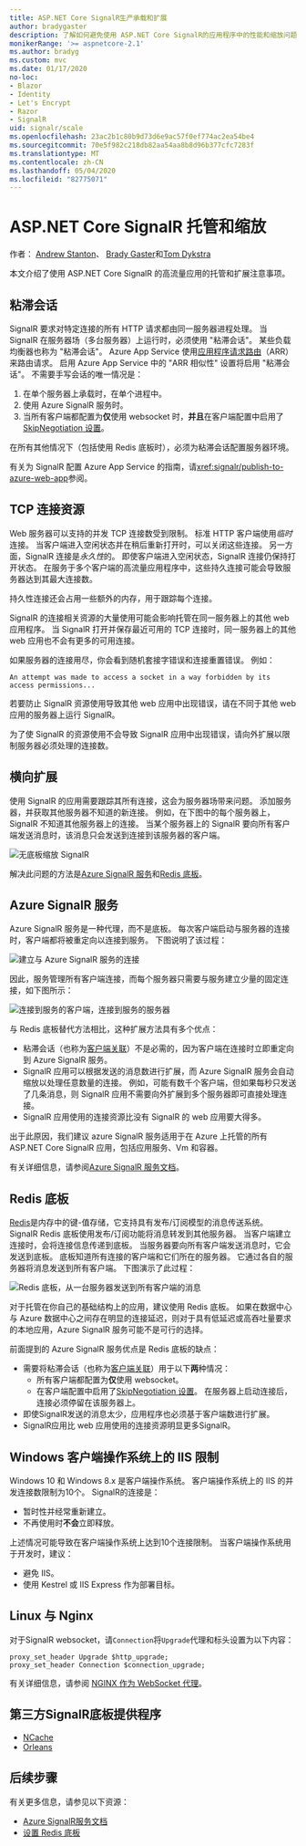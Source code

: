 ```yaml
---
title: ASP.NET Core SignalR生产承载和扩展
author: bradygaster
description: 了解如何避免使用 ASP.NET Core SignalR的应用程序中的性能和缩放问题。
monikerRange: '>= aspnetcore-2.1'
ms.author: bradyg
ms.custom: mvc
ms.date: 01/17/2020
no-loc:
- Blazor
- Identity
- Let's Encrypt
- Razor
- SignalR
uid: signalr/scale
ms.openlocfilehash: 23ac2b1c80b9d73d6e9ac57f0ef774ac2ea54be4
ms.sourcegitcommit: 70e5f982c218db82aa54aa8b8d96b377cfc7283f
ms.translationtype: MT
ms.contentlocale: zh-CN
ms.lasthandoff: 05/04/2020
ms.locfileid: "82775071"
---
```

# <a name="aspnet-core-signalr-hosting-and-scaling"></a>ASP.NET Core SignalR 托管和缩放

作者： [Andrew Stanton](https://twitter.com/anurse)、 [Brady Gaster](https://twitter.com/bradygaster)和[Tom Dykstra](https://github.com/tdykstra)

本文介绍了使用 ASP.NET Core SignalR 的高流量应用的托管和扩展注意事项。

## <a name="sticky-sessions"></a>粘滞会话

SignalR 要求对特定连接的所有 HTTP 请求都由同一服务器进程处理。 当 SignalR 在服务器场（多台服务器）上运行时，必须使用 "粘滞会话"。 某些负载均衡器也称为 "粘滞会话"。 Azure App Service 使用[应用程序请求路由](https://docs.microsoft.com/iis/extensions/planning-for-arr/application-request-routing-version-2-overview)（ARR）来路由请求。 启用 Azure App Service 中的 "ARR 相似性" 设置将启用 "粘滞会话"。 不需要手写会话的唯一情况是：

1. 在单个服务器上承载时，在单个进程中。
1. 使用 Azure SignalR 服务时。
1. 当所有客户端都配置为**仅**使用 websocket 时，**并且**在客户端配置中启用了[SkipNegotiation 设置](xref:signalr/configuration#configure-additional-options)。

在所有其他情况下（包括使用 Redis 底板时），必须为粘滞会话配置服务器环境。

有关为 SignalR 配置 Azure App Service 的指南，请<xref:signalr/publish-to-azure-web-app>参阅。

## <a name="tcp-connection-resources"></a>TCP 连接资源

Web 服务器可以支持的并发 TCP 连接数受到限制。 标准 HTTP 客户端使用*临时*连接。 当客户端进入空闲状态并在稍后重新打开时，可以关闭这些连接。 另一方面，SignalR 连接是*永久性*的。 即使客户端进入空闲状态，SignalR 连接仍保持打开状态。 在服务于多个客户端的高流量应用程序中，这些持久连接可能会导致服务器达到其最大连接数。

持久性连接还会占用一些额外的内存，用于跟踪每个连接。

SignalR 的连接相关资源的大量使用可能会影响托管在同一服务器上的其他 web 应用程序。 当 SignalR 打开并保存最近可用的 TCP 连接时，同一服务器上的其他 web 应用也不会有更多的可用连接。

如果服务器的连接用尽，你会看到随机套接字错误和连接重置错误。 例如：

```
An attempt was made to access a socket in a way forbidden by its access permissions...
```

若要防止 SignalR 资源使用导致其他 web 应用中出现错误，请在不同于其他 web 应用的服务器上运行 SignalR。

为了使 SignalR 的资源使用不会导致 SignalR 应用中出现错误，请向外扩展以限制服务器必须处理的连接数。

## <a name="scale-out"></a>横向扩展

使用 SignalR 的应用需要跟踪其所有连接，这会为服务器场带来问题。 添加服务器，并获取其他服务器不知道的新连接。 例如，在下图中的每个服务器上，SignalR 不知道其他服务器上的连接。 当某个服务器上的 SignalR 要向所有客户端发送消息时，该消息只会发送到连接到该服务器的客户端。

![无底板缩放 SignalR](scale/_static/scale-no-backplane.png)

解决此问题的方法是[Azure SignalR 服务](#azure-signalr-service)和[Redis 底板](#redis-backplane)。

## <a name="azure-signalr-service"></a>Azure SignalR 服务

Azure SignalR 服务是一种代理，而不是底板。 每次客户端启动与服务器的连接时，客户端都将被重定向以连接到服务。 下图说明了该过程：

![建立与 Azure SignalR 服务的连接](scale/_static/azure-signalr-service-one-connection.png)

因此，服务管理所有客户端连接，而每个服务器只需要与服务建立少量的固定连接，如下图所示：

![连接到服务的客户端，连接到服务的服务器](scale/_static/azure-signalr-service-multiple-connections.png)

与 Redis 底板替代方法相比，这种扩展方法具有多个优点：

* 粘滞会话（也称为[客户端关联](/iis/extensions/configuring-application-request-routing-arr/http-load-balancing-using-application-request-routing#step-3---configure-client-affinity)）不是必需的，因为客户端在连接时立即重定向到 Azure SignalR 服务。
* SignalR 应用可以根据发送的消息数进行扩展，而 Azure SignalR 服务会自动缩放以处理任意数量的连接。 例如，可能有数千个客户端，但如果每秒只发送了几条消息，则 SignalR 应用不需要向外扩展到多个服务器即可直接处理连接。
* SignalR 应用使用的连接资源比没有 SignalR 的 web 应用要大得多。

出于此原因，我们建议 azure SignalR 服务适用于在 Azure 上托管的所有 ASP.NET Core SignalR 应用，包括应用服务、Vm 和容器。

有关详细信息，请参阅[Azure SignalR 服务文档](/azure/azure-signalr/signalr-overview)。

## <a name="redis-backplane"></a>Redis 底板

[Redis](https://redis.io/)是内存中的键-值存储，它支持具有发布/订阅模型的消息传送系统。 SignalR Redis 底板使用发布/订阅功能将消息转发到其他服务器。 当客户端建立连接时，会将连接信息传递到底板。 当服务器要向所有客户端发送消息时，它会发送到底板。 底板知道所有连接的客户端和它们所在的服务器。 它通过各自的服务器将消息发送到所有客户端。 下图演示了此过程：

![Redis 底板，从一台服务器发送到所有客户端的消息](scale/_static/redis-backplane.png)

对于托管在你自己的基础结构上的应用，建议使用 Redis 底板。 如果在数据中心与 Azure 数据中心之间存在明显的连接延迟，则对于具有低延迟或高吞吐量要求的本地应用，Azure SignalR 服务可能不是可行的选择。

前面提到的 Azure SignalR 服务优点是 Redis 底板的缺点：

* 需要将粘滞会话（也称为[客户端关联](/iis/extensions/configuring-application-request-routing-arr/http-load-balancing-using-application-request-routing#step-3---configure-client-affinity)）用于以下**两**种情况：
  * 所有客户端都配置为**仅**使用 websocket。
  * 在客户端配置中启用了[SkipNegotiation 设置](xref:signalr/configuration#configure-additional-options)。 
   在服务器上启动连接后，连接必须停留在该服务器上。
* 即使SignalR发送的消息太少，应用程序也必须基于客户端数进行扩展。
* SignalR应用比 web 应用使用的连接资源明显更多SignalR。

## <a name="iis-limitations-on-windows-client-os"></a>Windows 客户端操作系统上的 IIS 限制

Windows 10 和 Windows 8.x 是客户端操作系统。 客户端操作系统上的 IIS 的并发连接数限制为10个。 SignalR的连接是：

* 暂时性并经常重新建立。
* 不再使用时**不会**立即释放。

上述情况可能导致在客户端操作系统上达到10个连接限制。 当客户端操作系统用于开发时，建议：

* 避免 IIS。
* 使用 Kestrel 或 IIS Express 作为部署目标。

## <a name="linux-with-nginx"></a>Linux 与 Nginx

对于SignalR websocket，请`Connection`将`Upgrade`代理和标头设置为以下内容：

```nginx
proxy_set_header Upgrade $http_upgrade;
proxy_set_header Connection $connection_upgrade;
```

有关详细信息，请参阅 [NGINX 作为 WebSocket 代理](https://www.nginx.com/blog/websocket-nginx/)。

## <a name="third-party-signalr-backplane-providers"></a>第三方SignalR底板提供程序

* [NCache](https://www.alachisoft.com/ncache/asp-net-core-signalr.html)
* [Orleans](https://github.com/OrleansContrib/SignalR.Orleans)

## <a name="next-steps"></a>后续步骤

有关更多信息，请参见以下资源：

* [Azure SignalR服务文档](/azure/azure-signalr/signalr-overview)
* [设置 Redis 底板](xref:signalr/redis-backplane)
